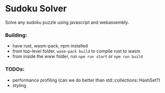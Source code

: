 # Sudoku Solver

Solve any sudoku puzzle using javascript and webassembly.

### Building:
* have rust, wasm-pack, npm installed
* from top-level folder, `wasm-pack build` to compile rust to wasm
* from inside the www folder, run `npm run start` or `npm run build`

### TODOs:
* performance profiling (can we do better than std::collections::HashSet?)
* styling
